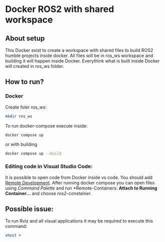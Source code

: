 # Docker ROS2 with shared workspace

## About setup
This Docker exist to create a workspace with shared files to build ROS2 humble projects inside docker. All files will be in ros_ws workspace and building it will happen inside Docker. Everythink what is built inside Docker will created in ros_ws folder.

## How to run?
### Docker
Create foler *ros_ws*:
```bash
mkdir ros_ws
```
To run docker-compose execute inside:
```bash
docker compose up
```
or with building
```bash
docker compose up --build
```

### Editing code in Visual Studio Code:
It is possible to open code from Docker inside vs code. You should add [Remote Development](https://code.visualstudio.com/docs/remote/remote-overview). After running docker compose you can open files using *Command Palette* and run *Remote-Containers: **Attach to Running Container...** and choose *ros2-constainer*. 

## Possible issue:
To run Rviz and all visual applications it may be required to execute this command:
``` bash
xhost +
```